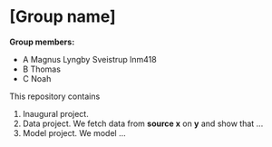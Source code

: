 # \[Group name\]

**Group members:**
- A Magnus Lyngby Sveistrup lnm418
- B Thomas
- C Noah

This repository contains  
1. Inaugural project. 
2. Data project. We fetch data from **source x** on **y** and show that ...
3. Model project. We model ...
